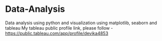 # Data-Analysis
Data analysis using python and visualization using matplotlib, seaborn and tableau
My tableau public profile link, please follow - https://public.tableau.com/app/profile/devika4853
